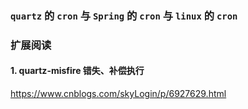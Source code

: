 ### `quartz` 的 `cron` 与 `Spring` 的 `cron` 与 `linux` 的 `cron`

### 扩展阅读
#### 1. quartz-misfire 错失、补偿执行
https://www.cnblogs.com/skyLogin/p/6927629.html
